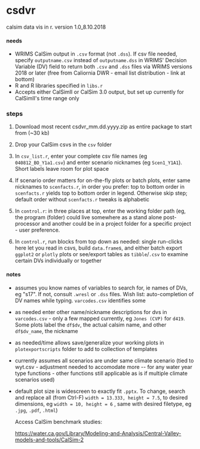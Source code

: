 # csdvr
 calsim data vis in r. version 1.0_8.10.2018
 
#### needs ####

- WRIMS CalSim output in `.csv` format (not `.dss`). If csv file needed, specify `outputname.csv` instead of `outputname.dss` in WRIMS' Decision Variable (DV) field to return both `.csv` and `.dss` files via WRIMS versions 2018 or later (free from Caliornia DWR - email list distribution - link at bottom)
- R and R libraries specified in `libs.r`
- Accepts either CalSimII or CalSim 3.0 output, but set up currently for CalSimII's time range only

### steps ###

1. Download  most recent csdvr_mm.dd.yyyy.zip as entire package to start from (~30 kb) 
3. Drop your CalSim csvs in the `csv` folder 
2. In `csv_list.r`, enter your complete csv file names (eg `040812_BO_Y1a1.csv`) and enter scenario nicknames (eg `Scen1_Y1A1`). Short labels leave room for plot space


4. If scenario order matters for on-the-fly plots or batch plots, enter same nicknames to `scenfacts.r`, in order you prefer: top to bottom order in `scenfacts.r` yields top to bottom order in legend. Otherwise skip step; default order without `scenfacts.r` tweaks is alphabetic

5. In `control.r`: in three places at top, enter the working folder path (eg, the program (folder) could live somewhere as a stand alone post-processor and another could be in a project folder for a specific project - user preference.

6. In `control.r`, run blocks from top down as needed: single run-clicks here let you read in csvs, build `data.frame`s, and either batch export `ggplot2` or `plotly` plots or see/export tables as `tibble`/`.csv` to examine certain DVs individually or together

#### notes ####
- assumes you know names of variables to search for, ie names of DVs, eg "s17". If not, consult `.wresl` or `.dss` files. Wish list: auto-completion of DV names while typing. `varcodes.csv` identifies some
- as needed enter other name/nickname descriptions for dvs in `varcodes.csv` - only a few mapped currently, eg `Jones (CVP)` for `d419`. Some plots label the `df$dv`, the actual calsim name, and other `df$dv_name`, the nickname 
- as needed/time allows save/generalize your working plots in `plotexportscripts` folder to add to collection of templates
- currently assumes all scenarios are under same climate scenario (tied to wyt.csv - adjustment needed to accomodate more -- for any water  year type functions - other functions still applicable as is if multiple climate scenarios used)
- default plot size is widescreen to exactly fit `.pptx`. To change, search and replace all (from Ctrl-F) `width = 13.333, height = 7.5`, to desired dimensions, eg `width = 10, height = 6` , same with desired filetype, eg `.jpg`, `.pdf`, `.html`)
  
  Access CalSim benchmark studies:
  
  https://water.ca.gov/Library/Modeling-and-Analysis/Central-Valley-models-and-tools/CalSim-2

